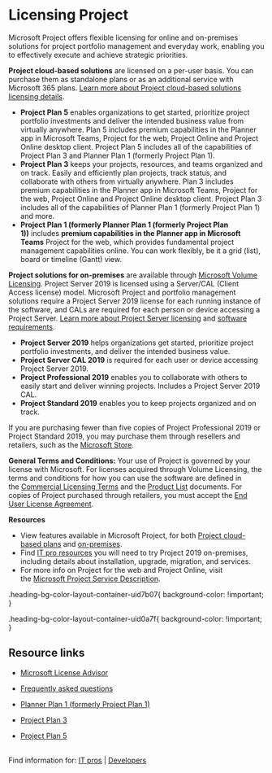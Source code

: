# Licensing Project

Microsoft Project offers flexible licensing for online and on-premises solutions for project portfolio management and everyday work, enabling you to effectively execute and achieve strategic priorities.

**Project cloud-based solutions** are licensed on a per-user basis. You can purchase them as standalone plans or as an additional service with Microsoft 365 plans. [Learn more about Project cloud-based solutions licensing details](https://go.microsoft.com/fwlink/p/?LinkID=507737).

- **Project Plan 5** enables organizations to get started, prioritize project portfolio investments and deliver the intended business value from virtually anywhere. Plan 5 includes premium capabilities in the Planner app in Microsoft Teams, Project for the web, Project Online and Project Online desktop client. Project Plan 5 includes all of the capabilities of Project Plan 3 and Planner Plan 1 (formerly Project Plan 1).
- **Project Plan 3** keeps your projects, resources, and teams organized and on track. Easily and efficiently plan projects, track status, and collaborate with others from virtually anywhere. Plan 3 includes premium capabilities in the Planner app in Microsoft Teams, Project for the web, Project Online and Project Online desktop client. Project Plan 3 includes all of the capabilities of Planner Plan 1 (formerly Project Plan 1) and more.
- **Project Plan 1 (formerly Planner Plan 1 (formerly Project Plan 1))** includes **premium capabilities in the Planner app in Microsoft Teams** Project for the web, which provides fundamental project management capabilities online. You can work flexibly, be it a grid (list), board or timeline (Gantt) view.

**Project solutions for on-premises** are available through [Microsoft Volume Licensing](https://go.microsoft.com/fwlink/p/?LinkID=507737). Project Server 2019 is licensed using a Server/CAL (Client Access license) model. Microsoft Project and portfolio management solutions require a Project Server 2019 license for each running instance of the software, and CALs are required for each person or device accessing a Project Server. [Learn more about Project Server licensing](https://go.microsoft.com/fwlink/p/?LinkID=507737) and [software requirements](https://go.microsoft.com/fwlink/p/?linkid=2086166).

- **Project Server 2019** helps organizations get started, prioritize project portfolio investments, and deliver the intended business value.
- **Project Server CAL 2019** is required for each user or device accessing Project Server 2019.
- **Project Professional 2019** enables you to collaborate with others to easily start and deliver winning projects. Includes a Project Server 2019 CAL.
- **Project Standard 2019** enables you to keep projects organized and on track.

If you are purchasing fewer than five copies of Project Professional 2019 or Project Standard 2019, you may purchase them through resellers and retailers, such as the [Microsoft Store](https://go.microsoft.com/fwlink/p/?LinkID=507605).

**General Terms and Conditions:** Your use of Project is governed by your license with Microsoft. For licenses acquired through Volume Licensing, the terms and conditions for how you can use the software are defined in the [Commercial Licensing Terms](https://go.microsoft.com/fwlink/p/?linkid=2111479) and the [Product List](https://go.microsoft.com/fwlink/p/?LinkID=507740) documents. For copies of Project purchased through retailers, you must accept the [End User License Agreement](https://go.microsoft.com/fwlink/p/?LinkID=507743).

**Resources**

- View features available in Microsoft Project, for both [Project cloud-based plans](https://www.microsoft.com/en-us/microsoft-365/project/compare-microsoft-project-management-software) and [on-premises](https://www.microsoft.com/en-us/microsoft-365/project/compare-microsoft-project-management-software?tab=2).
- Find [IT pro resources](https://go.microsoft.com/fwlink/p/?linkid=829616) you will need to try Project 2019 on-premises, including details about installation, upgrade, migration, and services.
- For more info on Project for the web and Project Online, visit the [Microsoft Project Service Description](https://go.microsoft.com/fwlink/p/?linkid=2108421).

.heading-bg-color-layout-container-uid7b07{ background-color: !important; }

.heading-bg-color-layout-container-uid0a7f{ background-color: !important; }

## Resource links

- [Microsoft License Advisor](https://go.microsoft.com/fwlink/p/?LinkID=507607)  
      
    
- [Frequently asked questions](https://www.microsoft.com/en-us/microsoft-365/project/microsoft-project-support#coreui-contentrichblock-8ec58oc)  
      
    
- [Planner Plan 1 (formerly Project Plan 1)](https://www.microsoft.com/en-us/microsoft-365/project/project-plan-1)  
      
    
- [Project Plan 3](https://www.microsoft.com/en-us/microsoft-365/project/project-plan-3)  
      
    
- [Project Plan 5](https://www.microsoft.com/en-us/microsoft-365/project/project-plan-5)  
     

Find information for: [IT pros](https://go.microsoft.com/fwlink/p/?LinkID=510132) | [Developers](https://go.microsoft.com/fwlink/p/?LinkID=510133)